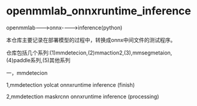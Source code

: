 # openmmlab_onnxruntime_inference

openmmlab--->onnx---->inference(python) 

本仓库主要记录在部署模型的过程中，转换成onnx中间文件的测试程序。

仓库包括几个系列:(1)mmdetecion,(2)mmaction2,(3),mmsegmetaion,(4)paddle系列,(5)其他系列

一，mmdetecion

1,mmdetection yolcat onnxruntime inference (finish)

2,mmdetection maskrcnn onnxruntime inference (processing)

